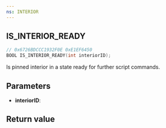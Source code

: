 ```yaml
---
ns: INTERIOR
---
```

## IS_INTERIOR_READY

```c
// 0x6726BDCCC1932F0E 0xE1EF6450
BOOL IS_INTERIOR_READY(int interiorID);
```
Is pinned interior in a state ready for further script commands.

## Parameters
* **interiorID**: 

## Return value